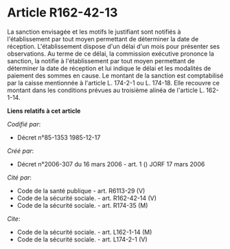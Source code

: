 # Article R162-42-13

La sanction envisagée et les motifs le justifiant sont notifiés à l'établissement par tout moyen permettant de déterminer la
date de réception. L'établissement dispose d'un délai d'un mois pour présenter ses observations. Au terme de ce délai, la
commission exécutive prononce la sanction, la notifie à l'établissement par tout moyen permettant de déterminer la date de
réception et lui indique le délai et les modalités de paiement des sommes en cause. Le montant de la sanction est
comptabilisé par la caisse mentionnée à l'article L. 174-2-1 ou L. 174-18. Elle recouvre ce montant dans les conditions
prévues au troisième alinéa de l'article L. 162-1-14.

**Liens relatifs à cet article**

_Codifié par_:

  - Décret n°85-1353 1985-12-17

_Créé par_:

  - Décret n°2006-307 du 16 mars 2006 - art. 1 () JORF 17 mars 2006

_Cité par_:

  - Code de la santé publique - art. R6113-29 (V)
  - Code de la sécurité sociale. - art. R162-42-14 (V)
  - Code de la sécurité sociale. - art. R174-35 (M)

_Cite_:

  - Code de la sécurité sociale. - art. L162-1-14 (M)
  - Code de la sécurité sociale. - art. L174-2-1 (V)
